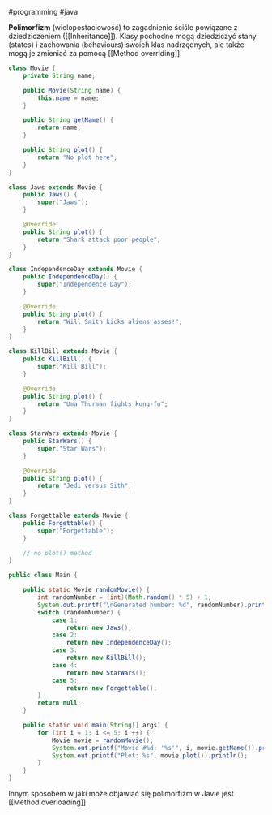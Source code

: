 #programming #java 

**Polimorfizm** (wielopostaciowość) to zagadnienie ściśle powiązane z dziedziczeniem ([[Inheritance]]). Klasy pochodne mogą dziedziczyć stany (states) i zachowania (behaviours) swoich klas nadrzędnych, ale także mogą je zmieniać za pomocą [[Method overriding]].

```java
class Movie {
    private String name;

    public Movie(String name) {
        this.name = name;
    }

    public String getName() {
        return name;
    }

    public String plot() {
        return "No plot here";
    }
}

class Jaws extends Movie {
    public Jaws() {
        super("Jaws");
    }

    @Override
    public String plot() {
        return "Shark attack poor people";
    }
}

class IndependenceDay extends Movie {
    public IndependenceDay() {
        super("Independence Day");
    }

    @Override
    public String plot() {
        return "Will Smith kicks aliens asses!";
    }
}

class KillBill extends Movie {
    public KillBill() {
        super("Kill Bill");
    }

    @Override
    public String plot() {
        return "Uma Thurman fights kung-fu";
    }
}

class StarWars extends Movie {
    public StarWars() {
        super("Star Wars");
    }

    @Override
    public String plot() {
        return "Jedi versus Sith";
    }
}

class Forgettable extends Movie {
    public Forgettable() {
        super("Forgettable");
    }

    // no plot() method
}

public class Main {

    public static Movie randomMovie() {
        int randomNumber = (int)(Math.random() * 5) + 1;
        System.out.printf("\nGenerated number: %d", randomNumber).println();
        switch (randomNumber) {
            case 1:
                return new Jaws();
            case 2:
                return new IndependenceDay();
            case 3:
                return new KillBill();
            case 4:
                return new StarWars();
            case 5:
                return new Forgettable();
        }
        return null;
    }

    public static void main(String[] args) {
        for (int i = 1; i <= 5; i ++) {
            Movie movie = randomMovie();
            System.out.printf("Movie #%d: '%s'", i, movie.getName()).println();
            System.out.printf("Plot: %s", movie.plot()).println();
        }
    }
}
```

Innym sposobem w jaki może objawiać się polimorfizm w Javie jest [[Method overloading]]